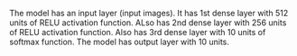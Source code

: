 The model has an input layer (input images).
It has 1st dense layer with 512 units of RELU activation function.
ALso has 2nd dense layer with 256 units of RELU activation function.
Also has 3rd dense layer with 10 units of softmax function.
The model has output layer with 10 units.
